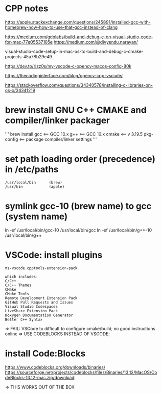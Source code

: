 # CPP notes
https://apple.stackexchange.com/questions/245891/installed-gcc-with-homebrew-now-how-to-use-that-gcc-instead-of-clang

https://medium.com/gdplabs/build-and-debug-c-on-visual-studio-code-for-mac-77e05537105e
https://medium.com/@divyendu.narayan/

visual-studio-code-setup-in-mac-os-to-build-and-debug-c-cmake-projects-45a78b29e49

https://dev.to/rizz0s/my-vscode-c-opencv-macos-config-80k

https://thecodinginterface.com/blog/opencv-cpp-vscode/

https://stackoverflow.com/questions/34340578/installing-c-libraries-on-os-x/34341219



# brew install GNU C++  CMAKE and compiler/linker packager
'''
brew install
    gcc         <== GCC 10.x
    g++         <== GCC 10.x
    cmake       <== v 3.19.5
    pkg-config  <== package compiler/linker settings
'''


# set path loading order (precedence) in  /etc/paths
    /usr/local/bin      (brew)
    /usr/bin            (apple)


# symlink gcc-10 (brew name) to gcc (system name)
ln -sf /usr/local/bin/gcc-10  /usr/local/bin/gcc
ln -sf /usr/local/bin/g++-10 /usr/local/bin/g++


# VSCode: install plugins
    ms-vscode.cpptools-extension-pack

    which includes:
    C/C++
    C/C++ Themes
    CMake
    CMake Tools
    Remote Development Extension Pack
    GitHub Pull Requests and Issues
    Visual Studio Codespaces
    LiveShare Extension Pack
    Doxygen Documentation Generator
    Better C++ Syntax


=> FAIL:  VSCode to difficult to configure cmake/build; no good instructions online
=> USE CODEBLOCKS INSTEAD OF VSCODE;


# install Code:Blocks
https://www.codeblocks.org/downloads/binaries/
https://sourceforge.net/projects/codeblocks/files/Binaries/13.12/MacOS/CodeBlocks-13.12-mac.zip/download

=> THIS WORKS OUT OF THE BOX


